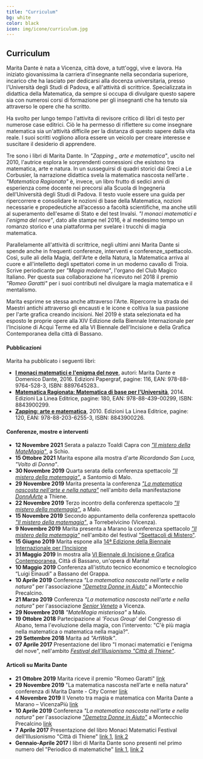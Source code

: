 ```yaml
---
title: "Curriculum"
bg: white
color: black
icon: img/icone/curriculum.jpg
---
```

## Curriculum

Marita Dante è nata a Vicenza, città dove, a tutt'oggi, vive e lavora. Ha iniziato giovanissima la carriera d'insegnante nella secondaria superiore, incarico che ha lasciato per dedicarsi alla docenza universitaria, presso l'Università degli Studi di Padova, e all'attività di scrittrice. Specializzata in didattica della Matematica, da sempre si occupa di divulgare questo sapere sia con numerosi corsi di formazione per gli insegnanti che ha tenuto sia attraverso le opere che ha scritto.

Ha svolto per lungo tempo l'attivita di revisore critico di libri di testo per numerose case editrici. Ciò le ha permesso di riflettere su come insegnare matematica sia un'attività difficile per la distanza di questo sapere dalla vita reale. I suoi scritti vogliono allora essere un veicolo per creare interesse e suscitare il desiderio di apprendere.

Tre sono i libri di Marita Dante. In *"Zapping _ arte e matematica"*, uscito nel 2010, l'autrice esplora le sorprendenti connessioni che esistono tra matematica, arte e natura. In un susseguirsi di quadri storici dai Greci a Le Corbusier, la narrazione didattica svela la matematica nascosta nell’arte . *"Matematica Ragionata"* è, invece, un libro frutto di sedici anni di esperienza come docente nei precorsi alla Scuola di Ingegneria dell’Università degli Studi di Padova. Il testo vuole essere una guida per ripercorrere e consolidare le nozioni di base della Matematica, nozioni necessarie e propedeutiche all’accesso a facoltà scientifiche, ma anche utili al superamento dell'esame di Stato e del test Invalsi. *"I monaci matematici e l'enigma del nove"*, dato alle stampe nel 2016, è al medesimo tempo un romanzo storico e una piattaforma per svelare i trucchi di magia matematica.

Parallelamente all'attività di scrittrice, negli ultimi anni Marita Dante si spende anche in frequenti conferenze, interventi e conferenze_spettacolo. Così, sulle ali della Magia, dell'Arte e della Natura, la Matematica arriva al cuore e all'intelletto degli spettatori come in un moderno cavallo di Troia. Scrive periodicante per *"Magia moderna"*, l'organo del Club Magico Italiano. Per questa sua collaborazione ha ricevuto nel 2018 il premio *"Romeo Garatti"* per i suoi contributi nel divulgare la magia matematica e il mentalismo.

Marita esprime se stessa anche attraverso l'Arte. Ripercorre la strada dei Maestri antichi attraverso gli encausti e le icone e coltiva la sua passione per l'arte grafica creando incisioni. Nel 2019 è stata selezionata ed ha esposto le proprie opere alla XIV Edizione della Biennale Internazionale per l'Incisione di Acqui Terme ed alla VI Biennale dell'Incisione e della Grafica Contemporanea della città di Bassano.

#### Pubblicazioni

Marita ha pubblicato i seguenti libri:

* [**I monaci matematici e l'enigma del nove**](https://www.libreriauniversitaria.it/monaci-matematici-enigma-nove-dante/libro/9788897645283), autori: Marita Dante e Domenico Dante, 2016. Edizioni Papergraf, pagine: 116, EAN: 978-88-9764-528-3, ISBN: 8897645283..
* [**Matematica Ragionata: Matematica di base per l'Università**](https://www.libreriauniversitaria.it/matematica-ragionata-dante-marita-linea/libro/9788843900299), 2014. Edizioni La Linea Editrice, pagine: 180, EAN: 978-88-439-00299, ISBN: 8843900299.
* [**Zapping: arte e matematica**](https://www.libreriauniversitaria.it/zapping-arte-matematica-dante-marita/libro/9788820362553), 2010. Edizioni La Linea Editrice, pagine: 120, EAN: 978-88-203-6255-3, ISBN: 8843900226.


#### Conferenze, mostre e interventi

* **12 Novembre 2021** Serata a palazzo Toaldi Capra con [*"Il mistero della MateMagia"*](https://www.facebook.com/prolocoschio), a Schio.
* **15 Ottobre 2021** Marita espone alla mostra d'arte *Ricordando San Luca, "Volto di Donna"*. 
* **30 Novembre 2019** Quarta serata della conferenza spettacolo [*"Il mistero della matemagia"*](https://www.spettacolidimistero.it/eventi/), a Santomio di Malo.
* **29 Novembre 2019** Marita presenta la conferenza [*"La matematica nascosta nell'arte e nella natura"*](https://thiene.citycorner.it/evento/la-matematica-nascosta-nellarte-nella-natura-conferenza-marita-dante/) nell'ambito della manifestazione [*DonnAArte*](https://www.altovicentinonline.it/attualita-2/donnaarte-a-thiene-un-gioiello-contro-il-tumore-al-seno/) a Thiene.
* **22 Novembre 2019** Terzo incontro della conferenza spettacolo  [*"Il mistero della matemagia"*](https://www.spettacolidimistero.it/eventi/), a Malo.
* **15 Novembre 2019** Secondo appuntamento della conferenza spettacolo  [*"Il mistero della matemagia"*](https://www.spettacolidimistero.it/eventi/), a Torrebelvicino (Vicenza).
* **9 Novembre 2019** Marita presenta a Marano la conferenza spettacolo [*"Il mistero della matemagia"*](https://laltravicenza.it/il-veneto-tra-magia-e-matematica-con-marita-dante-a-marano/) nell'ambito del festival ["Spettacoli di Mistero"](https://www.spettacolidimistero.it).
* **15 Giugno 2019** Marita espone alla [14ª Edizione della Biennale Internazionale per l’Incisione](http://www.acquiprint.it/index.php?lang=en)
* **31 Maggio 2019** In mostra alla [VI Biennale di Incisione e Grafica Contemporanea,](http://www.museibassano.it/mostra/biennale-2019) Città di Bassano, un'opera di Marita!
* **10 Maggio 2019** Conferenza all'istituto tecnico economico e tecnologico “Luigi Einaudi” a Bassano del Grappa.
* **10 Aprile 2019** Conferenza *"La matematica nascosta nell'arte e nella natura"* per l'associazione [*"Demetra Donne in Aiuto"*](http://www.demetradonne.it/chi-siamo/) a Montecchio Precalcino.
* **21 Marzo 2019** Conferenza  *"La matematica nascosta nell'arte e nella natura"* per l'associazione [*Senior Veneto*](http://www.seniorveneto.org/) a Vicenza.
* **29 Novembre 2018** *"MateMagia misteriosa"* a Malo.
* **19 Ottobre 2018** Partecipazione al *'Focus Group'* del Congresso di Abano, tema l'evoluzione della magia, con l'intervento: "C'è più magia nella matematica o matematica nella magia?".
* **29 Settembre 2018** Marita ad *"ArtWalk"*.
* **07 Aprile 2017** Presentazione del libro "I monaci matematici e l'enigma del nove", nell'ambito [*Festival dell'Illusionismo "Città di Thiene"*](https://www.facebook.com/festivalmagiathiene/).

#### Articoli su Marita Dante

* **21 Ottobre 2019** Marita riceve il premio "Romeo Garatti" [link](http://www.clubmagicoitaliano.it/magia-modernaa/premio-romeo-garatti)
* **29 Novembre 2019** "La matematica nascosta nell'arte e nella natura" conferenza di Marita Dante - City Corner [link](https://thiene.citycorner.it/evento/la-matematica-nascosta-nellarte-nella-natura-conferenza-marita-dante/)
* **4 Novembre 2019** Il Veneto tra magia e matematica con Marita Dante a Marano – VicenzaPiù [link](https://www.vicenzapiu.com/leggi/il-veneto-tra-magia-e-matematica-con-marita-dante-a-marano/)
* **10 Aprile 2019** Conferenza *"La matematica nascosta nell'arte e nella natura"* per l'associazione [*"Demetra Donne in Aiuto"*](http://www.demetradonne.it/chi-siamo/) a Montecchio Precalcino [link](img/articoli/demetra.jpg)
* **7 Aprile 2017** Presentazione del libro Monaci Matematici Festival dell'Illusionismo "Città di Thiene" [link 1](img/articoli/monaci1.jpg), [link 2](img/articoli/monaci2.jpg)
* **Gennaio-Aprile 2017** I libri di Marita Dante sono presenti nel primo numero del "Periodico di matematiche" [link 1](img/articoli/libri1.jpg), [link 2](img/articoli/libri2.jpg)